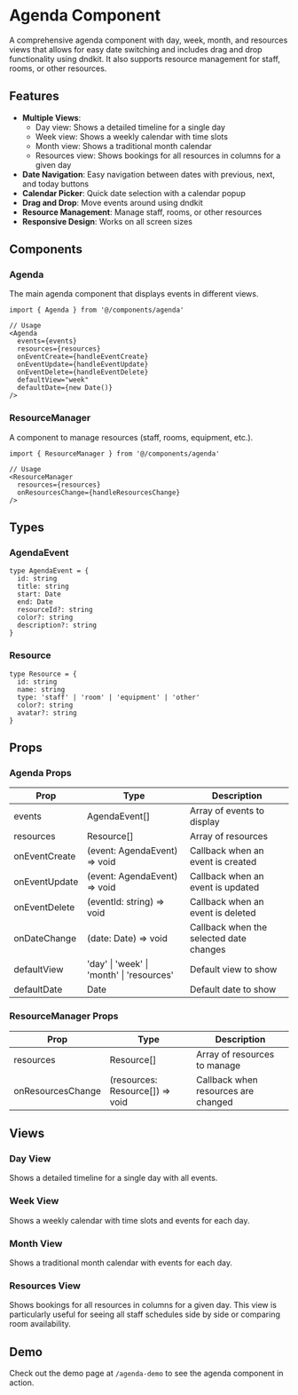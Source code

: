 # Agenda Component

A comprehensive agenda component with day, week, month, and resources views that allows for easy date switching and includes drag and drop functionality using dndkit. It also supports resource management for staff, rooms, or other resources.

## Features

- **Multiple Views**: 
  - Day view: Shows a detailed timeline for a single day
  - Week view: Shows a weekly calendar with time slots
  - Month view: Shows a traditional month calendar
  - Resources view: Shows bookings for all resources in columns for a given day
- **Date Navigation**: Easy navigation between dates with previous, next, and today buttons
- **Calendar Picker**: Quick date selection with a calendar popup
- **Drag and Drop**: Move events around using dndkit
- **Resource Management**: Manage staff, rooms, or other resources
- **Responsive Design**: Works on all screen sizes

## Components

### Agenda

The main agenda component that displays events in different views.

```tsx
import { Agenda } from '@/components/agenda'

// Usage
<Agenda
  events={events}
  resources={resources}
  onEventCreate={handleEventCreate}
  onEventUpdate={handleEventUpdate}
  onEventDelete={handleEventDelete}
  defaultView="week"
  defaultDate={new Date()}
/>
```

### ResourceManager

A component to manage resources (staff, rooms, equipment, etc.).

```tsx
import { ResourceManager } from '@/components/agenda'

// Usage
<ResourceManager
  resources={resources}
  onResourcesChange={handleResourcesChange}
/>
```

## Types

### AgendaEvent

```tsx
type AgendaEvent = {
  id: string
  title: string
  start: Date
  end: Date
  resourceId?: string
  color?: string
  description?: string
}
```

### Resource

```tsx
type Resource = {
  id: string
  name: string
  type: 'staff' | 'room' | 'equipment' | 'other'
  color?: string
  avatar?: string
}
```

## Props

### Agenda Props

| Prop | Type | Description |
|------|------|-------------|
| events | AgendaEvent[] | Array of events to display |
| resources | Resource[] | Array of resources |
| onEventCreate | (event: AgendaEvent) => void | Callback when an event is created |
| onEventUpdate | (event: AgendaEvent) => void | Callback when an event is updated |
| onEventDelete | (eventId: string) => void | Callback when an event is deleted |
| onDateChange | (date: Date) => void | Callback when the selected date changes |
| defaultView | 'day' \| 'week' \| 'month' \| 'resources' | Default view to show |
| defaultDate | Date | Default date to show |

### ResourceManager Props

| Prop | Type | Description |
|------|------|-------------|
| resources | Resource[] | Array of resources to manage |
| onResourcesChange | (resources: Resource[]) => void | Callback when resources are changed |

## Views

### Day View
Shows a detailed timeline for a single day with all events.

### Week View
Shows a weekly calendar with time slots and events for each day.

### Month View
Shows a traditional month calendar with events for each day.

### Resources View
Shows bookings for all resources in columns for a given day. This view is particularly useful for seeing all staff schedules side by side or comparing room availability.

## Demo

Check out the demo page at `/agenda-demo` to see the agenda component in action. 